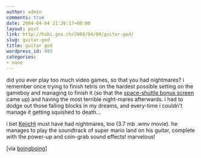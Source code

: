 ```yaml
---
author: admin
comments: true
date: 2004-04-04 21:26:17+00:00
layout: post
link: http://habi.gna.ch/2004/04/04/guitar-god/
slug: guitar-god
title: guitar god
wordpress_id: 493
categories:
- none
---
```


did you ever play too much video games, so that you had nightmares? 
i remember once trying to finish tetris on the hardest possible setting on the gameboy and managing to finish it (so that the [space-shuttle bonus screen](http://www.cheatyourgame.com/cheats_gameboy/Tetris.htm) came up) and having the most terrible night-mares afterwards. i had to dodge out those falling blocks in my dreams, and every-time i couldn't manage it getting squished to death...

i bet [KeiicHi](http://mo-mus.com/mario.wmv) must have had nightmares, too (3.7 mb .wmv movie).
he manages to play the soundtrack of super mario land on his guitar, complete with the power-up and coin-grab sound effects! marvelous!

[via [boingboing](http://www.boingboing.net/2004/04/03/guitar_virtuoso_perf.html)]
